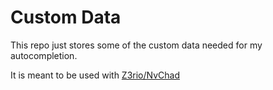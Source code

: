 # Custom Data

This repo just stores some of the custom data needed for my autocompletion.

It is meant to be used with [Z3rio/NvChad](https://www.github.com/Z3rio/NvChad)
